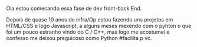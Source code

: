 
Ola estou comecando essa fase de dev front-back End.

Depois de quase 10 anos de infra/Op estou fazendo uns projetos em HTML/CSS e logo Javascript,
a alguns meses mexendo com o pyhton o que foi um pouco estranho vindo do C / C++, mas logo me acostumei e confesso me deixou preguicoso como Python #facilita p vc.









